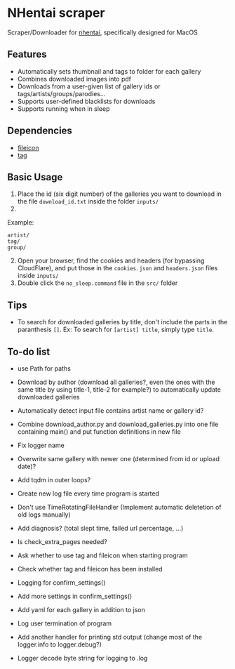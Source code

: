 # NHentai scraper
Scraper/Downloader for [nhentai](https://nhentai.net), specifically designed for MacOS

## Features
- Automatically sets thumbnail and tags to folder for each gallery
- Combines downloaded images into pdf
- Downloads from a user-given list of gallery ids or tags/artists/groups/parodies...
- Supports user-defined blacklists for downloads
- Supports running when in sleep

## Dependencies
- [fileicon](https://github.com/mklement0/fileicon)
- [tag](https://github.com/jdberry/tag)

## Basic Usage
1. Place the id (six digit number) of the galleries you want to download in the file `download_id.txt` inside the folder `inputs/`
1.
Example:
```
artist/
tag/
group/
```
2. Open your browser, find the cookies and headers (for bypassing CloudFlare), and put those in the `cookies.json` and `headers.json` files inside `inputs/`
3. Double click the `no_sleep.command` file in the `src/` folder

## Tips
- To search for downloaded galleries by title, don't include the parts in the paranthesis `[]`. Ex: To search for `[artist] title`, simply type `title`.

## To-do list
- use Path for paths
- Download by author (download all galleries?, even the ones with the same title by using title-1, title-2 for example?) to automatically update downloaded galleries
- Automatically detect input file contains artist name or gallery id?
- Combine download_author.py and download_galleries.py into one file containing main() and put function definitions in new file
- Fix logger name
- Overwrite same gallery with newer one (determined from id or upload date)?
- Add tqdm in outer loops?
- Create new log file every time program is started
- Don't use TimeRotatingFileHandler (Implement automatic deletetion of old logs manually)

- Add diagnosis? (total slept time, failed url percentage, ...)
- Is check_extra_pages needed?
- Ask whether to use tag and fileicon when starting program
- Check whether tag and fileicon has been installed
- Logging for confirm_settings()
- Add more settings in confirm_settings()
- Add yaml for each gallery in addition to json
- Log user termination of program
- Add another handler for printing std output (change most of the logger.info to logger.debug?)
- Logger decode byte string for logging to .log
